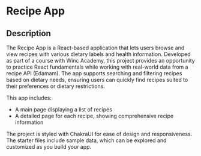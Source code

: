 # Recipe App

## Description

The Recipe App is a React-based application that lets users browse and view recipes with various dietary labels and health information. 
Developed as part of a course with Winc Academy, this project provides an opportunity to practice React fundamentals while working with 
real-world data from a recipe API (Edamam). The app supports searching and filtering recipes based on dietary needs, ensuring users can 
quickly find recipes suited to their preferences or dietary restrictions.

This app includes:

- A main page displaying a list of recipes
- A detailed page for each recipe, showing comprehensive recipe information

The project is styled with ChakraUI for ease of design and responsiveness. 
The starter files include sample data, which can be explored and customized as you build your app.
